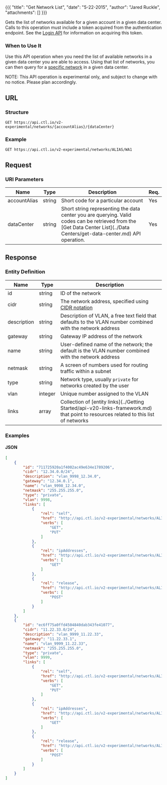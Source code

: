 {{{
  "title": "Get Network List",
  "date": "5-22-2015",
  "author": "Jared Ruckle",
  "attachments": []
}}}

Gets the list of networks available for a given account in a given data center. Calls to this operation must include a token acquired from the authentication endpoint. See the [Login API](../Authentication/login.md) for information on acquiring this token.

### When to Use It

Use this API operation when you need the list of available networks in a given data center you are able to access. Using that list of networks, you can then query for a [specific network](../Networks/get-network.md) in a given data center.

  NOTE: This API operation is experimental only, and subject to change with no notice. Please plan accordingly.

## URL

### Structure

    GET https://api.ctl.io/v2-experimental/networks/{accountAlias}/{dataCenter}

### Example

    GET https://api.ctl.io/v2-experimental/networks/ALIAS/WA1

## Request

### URI Parameters

| Name | Type | Description | Req. |
| --- | --- | --- | --- |
| accountAlias | string | Short code for a particular account | Yes |
| dataCenter | string | Short string representing the data center you are querying. Valid codes can be retrieved from the [Get Data Center List](../Data Centers/get-data-center.md) API operation. | Yes |

## Response

### Entity Definition

| Name | Type | Description |
| --- | --- | --- |
| id | string | ID of the network  |
| cidr | string | The network address, specified using [CIDR notation](http://en.wikipedia.org/wiki/Classless_Inter-Domain_Routing) |
| description | string | Description of VLAN, a free text field that defaults to the VLAN number combined with the network address |
| gateway | string | Gateway IP address of the network |
| name | string | User-defined name of the network; the default is the VLAN number combined with the network address |
| netmask | string | A screen of numbers used for routing traffic within a subnet |
| type | string | Network type, usually `private` for networks created by the user |
| vlan | integer | Unique number assigned to the VLAN |
| links | array | Collection of [entity links](../Getting Started/api-v20-links-framework.md) that point to resources related to this list of networks |

### Examples

#### JSON
```json
[
    {
        "id": "711725920a1f4002ac49e634e1789206",
        "cidr": "12.34.0.0/24",
        "description": "vlan_9998_12.34.0",
        "gateway": "12.34.0.1",
        "name": "vlan_9998_12.34.0",
        "netmask": "255.255.255.0",
        "type": "private",
        "vlan": 9998,
        "links": [
            {
                "rel": "self",
                "href": "http://api.ctl.io/v2-experimental/networks/ALIAS/WA1/711725920a1f4002ac49e634e1789206",
                "verbs": [
                    "GET",
                    "PUT"
                ]
            },
            {
                "rel": "ipAddresses",
                "href": "http://api.ctl.io/v2-experimental/networks/ALIAS/WA1/711725920a1f4002ac49e634e1789206/ipAddresses",
                "verbs": [
                    "GET"
                ]
            },
            {
                "rel": "release",
                "href": "http://api.ctl.io/v2-experimental/networks/ALIAS/WA1/711725920a1f4002ac49e634e1789206/release",
                "verbs": [
                    "POST"
                ]
            }
        ]
    },
    {
        "id": "ec6ff75a0ffd4504840dab343fe41077",
        "cidr": "11.22.33.0/24",
        "description": "vlan_9999_11.22.33",
        "gateway": "11.22.33.1",
        "name": "vlan_9999_11.22.33",
        "netmask": "255.255.255.0",
        "type": "private",
        "vlan": 9999,
        "links": [
            {
                "rel": "self",
                "href": "http://api.ctl.io/v2-experimental/networks/ALIAS/WA1/ec6ff75a0ffd4504840dab343fe41077",
                "verbs": [
                    "GET",
                    "PUT"
                ]
            },
            {
                "rel": "ipAddresses",
                "href": "http://api.ctl.io/v2-experimental/networks/ALIAS/WA1/ec6ff75a0ffd4504840dab343fe41077/ipAddresses",
                "verbs": [
                    "GET"
                ]
            },
            {
                "rel": "release",
                "href": "http://api.ctl.io/v2-experimental/networks/ALIAS/WA1/ec6ff75a0ffd4504840dab343fe41077/release",
                "verbs": [
                    "POST"
                ]
            }
        ]
    }
]
```
